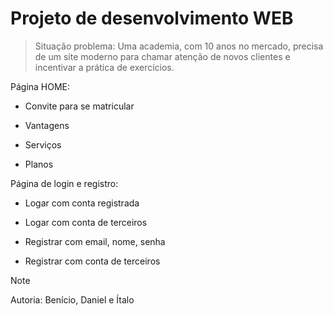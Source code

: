 # Projeto de desenvolvimento WEB

> Situação problema: Uma academia, com 10 anos no mercado, precisa de um site moderno para chamar atenção de novos clientes e incentivar a prática de exercícios.

Página HOME:
- Convite para se matricular 
* Vantagens
+ Serviços
- Planos

Página de login e registro:
- Logar com conta registrada
* Logar com conta de terceiros
+ Registrar com email, nome, senha
- Registrar com conta de terceiros

> [!NOTE]
> Autoria: Benício, Daniel e Ítalo